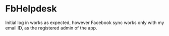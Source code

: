 # FbHelpdesk

Initial log in works as expected, however Facebook sync works only with my email ID, as the registered admin of the app.
